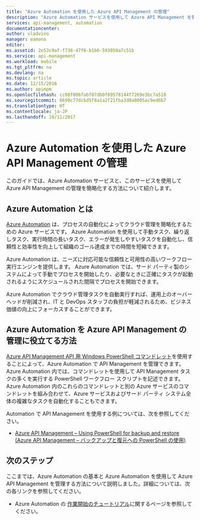 ```yaml
---
title: "Azure Automation を使用した Azure API Management の管理"
description: "Azure Automation サービスを使用して Azure API Management を管理する方法について説明します。"
services: api-management, automation
documentationcenter: 
author: vladvino
manager: eamono
editor: 
ms.assetid: 2e53c9af-f738-47f8-b1b6-593050a7c51b
ms.service: api-management
ms.workload: mobile
ms.tgt_pltfrm: na
ms.devlang: na
ms.topic: article
ms.date: 12/15/2016
ms.author: apimpm
ms.openlocfilehash: cc08f006fabf07db0f89578144f7269e3bc7a510
ms.sourcegitcommit: 6699c77dcbd5f8a1a2f21fba3d0a0005ac9ed6b7
ms.translationtype: HT
ms.contentlocale: ja-JP
ms.lasthandoff: 10/11/2017
---
```

# <a name="managing-azure-api-management-using-azure-automation"></a>Azure Automation を使用した Azure API Management の管理
このガイドでは、Azure Automation サービスと、このサービスを使用して Azure API Management の管理を簡略化する方法について紹介します。

## <a name="what-is-azure-automation"></a>Azure Automation とは
[Azure Automation](https://azure.microsoft.com/services/automation/) は、プロセスの自動化によってクラウド管理を簡略化するための Azure サービスです。 Azure Automation を使用して手動タスク、繰り返しタスク、実行時間の長いタスク、エラーが発生しやすいタスクを自動化し、信頼性と効率性を向上して組織のゴール達成までの時間を短縮できます。

Azure Automation は、ニーズに対応可能な信頼性と可用性の高いワークフロー実行エンジンを提供します。 Azure Automation では、サード パーティ製のシステムによって手動でプロセスを開始したり、必要なときに正確にタスクが起動されるようにスケジュールされた間隔でプロセスを開始できます。

Azure Automation でクラウド管理タスクを自動実行すれば、運用上のオーバーヘッドが削減され、IT と DevOps スタッフの負担が軽減されるため、ビジネス価値の向上にフォーカスすることができます。

## <a name="how-can-azure-automation-help-manage-azure-api-management"></a>Azure Automation を Azure API Management の管理に役立てる方法
[Azure API Management API 用 Windows PowerShell コマンドレット](https://azure.microsoft.com/updates/full-set-of-windows-powershell-cmdlets-for-azure-api-management-api/)を使用することによって、Azure Automation で API Management を管理できます。 Azure Automation 内では、コマンドレットを使用して API Management タスクの多くを実行する PowerShell ワークフロー スクリプトを記述できます。 Azure Automation 内のこれらのコマンドレットと別の Azure サービスのコマンドレットを組み合わせて、Azure サービスおよびサード パーティ システム全体の複雑なタスクを自動化することもできます。

Automation で API Management を使用する例については、次を参照してください。

* [Azure API Management – Using PowerShell for backup and restore (Azure API Management – バックアップと復元への PowerShell の使用)](https://blogs.msdn.microsoft.com/katriend/2015/10/02/azure-api-management-using-powershell-for-backup-and-restore/)

## <a name="next-steps"></a>次のステップ
ここまでは、Azure Automation の基本と Azure Automation を使用して Azure API Management を管理する方法について説明しました。詳細については、次の各リンクを参照してください。

* Azure Automation の [作業開始のチュートリアル](../automation/automation-first-runbook-graphical.md)に関するページを参照してください。

